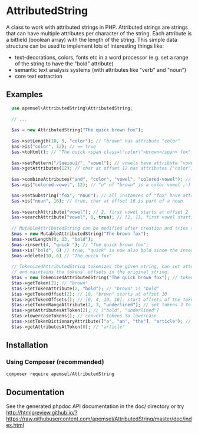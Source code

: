# AttributedString
A class to work with attributed strings in PHP. Attributed strings are strings that can have multiple attributes per character of the string. Each attribute is a bitfield (boolean array) with the length of the string. This simple data structure can be used to implement lots of interesting things like:
 * text-decorations, colors, fonts etc in a word processor (e.g. set a range of the string to have the "bold" attribute)
 * semantic text analysis systems (with attributes like "verb" and "noun")
 * core text extraction

## Examples
```php
  use apemsel\AttributedString\AttributedString;
  
  // ...
  
  $as = new AttributedString("The quick brown fox");
  
  $as->setLength(10, 5, "color"); // "brown" has attribute "color"
  $as->is("color", 12); // == true
  $as->toHtml(); // "The quick <span class=\"color\">brown</span> fox"
  
  $as->setPattern("/[aeiou]/", "vowel"); // vowels have attribute "vowel"
  $as->getAttributes(12); // char at offset 12 has attributes ["color", "vowel"]
  
  $as->combineAttributes("and", "color", "vowel", "colored-vowel"); // also use "or", "not", "xor" to combine attributes
  $as->is("colored-vowel", 12); // "o" of "brown" is a color vowel ;-)

  $as->setSubstring("fox", "noun"); // all instances of "fox" have attribute "noun"
  $as->is("noun", 16); // true, char at offset 16 is part of a noun
  
  $as->searchAttribute("vowel"); // 2, first vowel starts at offset 2
  $as->searchAttribute("vowel", 0, true); // [2, 1], first vowel starting at offset 0 is at offset 2 with length 1
  
  // MutableAttributedString can be modified after creation and tries to be smart about the attributes
  $mas = new MutableAttributedString("The brown fox");
  $mas->setLength(0, 13, "bold");
  $mas->insert(4, "quick "); // "The quick brown fox";
  $mas->is("bold", 6) // true, "quick" is now also bold since the inserted text was inside the "bold" attribute
  $mas->delete(10, 6) // "The quick fox"
  
  // TokenizedAttributedString tokenizes the given string, can set attributes by token
  // and maintains the tokens' offsets in the original string.
  $tas = new TokenizedAttributedString("The quick brown fox"); // tokenize using the default whitespace tokenizer
  $tas->getToken(2); // "brown"
  $tas->setTokenAttribute(2, "bold"); // "brown" is "bold"
  $tas->getTokenOffset(2); // 10, "brown" starts at offset 10
  $tas->getTokenOffsets(); // [0, 4, 10, 16], start offsets of the tokens in the string
  $tas->setTokenRangeAttribute(2, 3, "underlined"); // set tokens 2 to 3 to "underlined"
  $tas->getAttributesAtToken(2); // ["bold", "underlined"]
  $tas->lowercaseTokens(); // convert tokens to lowercase
  $tas->setTokenDictionaryAttribute(["a", "an", "the"], "article"); // set all tokens contained in given dictionary to an attribute
  $tas->getAttributesAtToken(0); // "article"
```

## Installation
### Using Composer (recommended)
```
composer require apemsel/AttributedString
```

## Documentation
See the generated phpdoc API documentation in the doc/ directory or try
http://htmlpreview.github.io/?https://raw.githubusercontent.com/apemsel/AttributedString/master/doc/index.html
